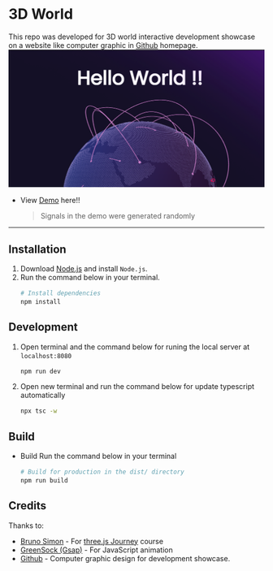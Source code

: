 # 3D World
This repo was developed for 3D world interactive development showcase on a website like computer graphic in [Github](https://github.com/) homepage.
![Drag Racing](ref/img.web.preview.png)
- View [Demo](https://maxolib.github.io/world/) here!!
  > Signals in the demo were generated randomly
---
## Installation
1. Download [Node.js](https://nodejs.org/en/download/) and install `Node.js`.
2. Run the command below in your terminal.
    ``` bash
    # Install dependencies
    npm install
    ```
## Development
1. Open terminal and the command below for runing the local server at `localhost:8080`
    ``` bash
    npm run dev
    ```

1. Open new terminal and run the command below for update typescript automatically
    ``` bash
    npx tsc -w
    ```
## Build
- Build
    Run the command below in your terminal
    ``` bash
    # Build for production in the dist/ directory
    npm run build
    ```
## Credits
Thanks to:
- [Bruno Simon](https://bruno-simon.com/) - For [three.js Journey](https://threejs-journey.xyz/) course
- [GreenSock (Gsap)](https://greensock.com/) - For JavaScript animation
- [Github](https://github.com/) - Computer graphic design for development showcase.
